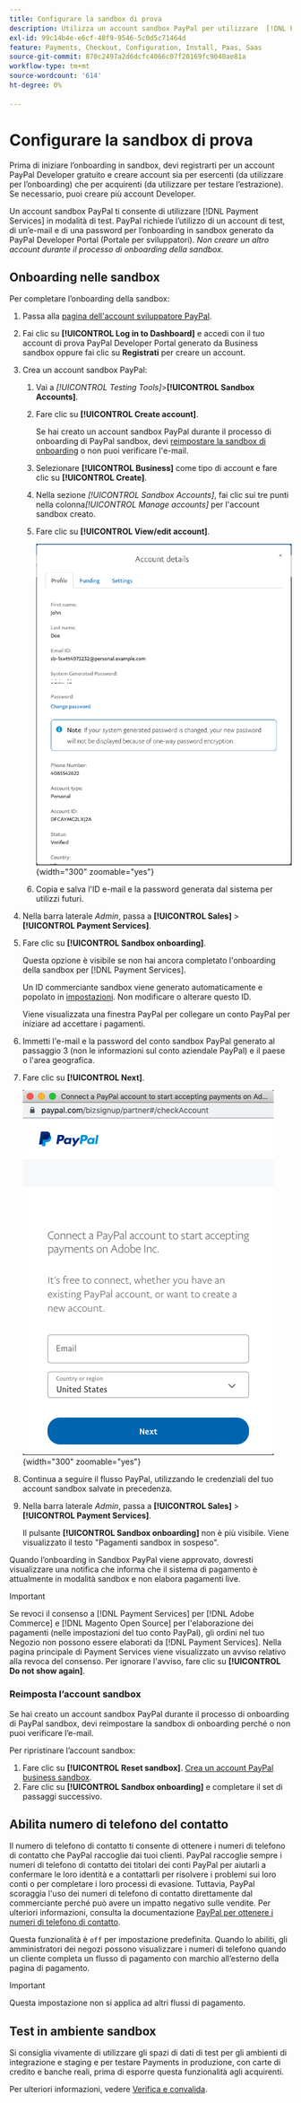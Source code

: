 ```yaml
---
title: Configurare la sandbox di prova
description: Utilizza un account sandbox PayPal per utilizzare  [!DNL Payment Services]  in modalità di test.
exl-id: 99c14b4e-e6cf-48f9-9546-5c0d5c71464d
feature: Payments, Checkout, Configuration, Install, Paas, Saas
source-git-commit: 870c2497a2d6dcfc4066c07f20169fc9040ae81a
workflow-type: tm+mt
source-wordcount: '614'
ht-degree: 0%

---
```


# Configurare la sandbox di prova

Prima di iniziare l’onboarding in sandbox, devi registrarti per un account PayPal Developer gratuito e creare account sia per esercenti (da utilizzare per l’onboarding) che per acquirenti (da utilizzare per testare l’estrazione). Se necessario, puoi creare più account Developer.

Un account sandbox PayPal ti consente di utilizzare [!DNL Payment Services] in modalità di test. PayPal richiede l’utilizzo di un account di test, di un’e-mail e di una password per l’onboarding in sandbox generato da PayPal Developer Portal (Portale per sviluppatori). *Non creare un altro account durante il processo di onboarding della sandbox.*

## Onboarding nelle sandbox

Per completare l’onboarding della sandbox:

1. Passa alla [pagina dell&#39;account sviluppatore PayPal](https://developer.paypal.com/developer/accounts/).
1. Fai clic su **[!UICONTROL Log in to Dashboard]** e accedi con il tuo account di prova PayPal Developer Portal generato da Business sandbox oppure fai clic su **Registrati** per creare un account.
1. Crea un account sandbox PayPal:
   1. Vai a _[!UICONTROL Testing Tools]_>**[!UICONTROL Sandbox Accounts]**.
   1. Fare clic su **[!UICONTROL Create account]**.

      Se hai creato un account sandbox PayPal durante il processo di onboarding di PayPal sandbox, devi [reimpostare la sandbox di onboarding](#reset-your-sandbox-account) o non puoi verificare l&#39;e-mail.

   1. Selezionare **[!UICONTROL Business]** come tipo di account e fare clic su **[!UICONTROL Create]**.
   1. Nella sezione _[!UICONTROL Sandbox Accounts]_, fai clic sui tre punti nella colonna&#x200B;_[!UICONTROL Manage accounts]_ per l&#39;account sandbox creato.
   1. Fare clic su **[!UICONTROL View/edit account]**.

      ![PayPal - Visualizza/Modifica account sandbox](assets/onboarding-viewedit-sandbox.png){width="300" zoomable="yes"}

   1. Copia e salva l&#39;ID e-mail e la password generata dal sistema per utilizzi futuri.

1. Nella barra laterale _Admin_, passa a **[!UICONTROL Sales]** > **[!UICONTROL Payment Services]**.
1. Fare clic su **[!UICONTROL Sandbox onboarding]**.

   Questa opzione è visibile se non hai ancora completato l&#39;onboarding della sandbox per [!DNL Payment Services].

   Un ID commerciante sandbox viene generato automaticamente e popolato in [impostazioni](configure-admin.md). Non modificare o alterare questo ID.

   Viene visualizzata una finestra PayPal per collegare un conto PayPal per iniziare ad accettare i pagamenti.

1. Immetti l&#39;e-mail e la password del conto sandbox PayPal generato al passaggio 3 (non le informazioni sul conto aziendale PayPal) e il paese o l&#39;area geografica.
1. Fare clic su **[!UICONTROL Next]**.

   ![PayPal - Connetti conto PayPal per pagamenti](assets/paypal-connectacct.png){width="300" zoomable="yes"}

1. Continua a seguire il flusso PayPal, utilizzando le credenziali del tuo account sandbox salvate in precedenza.
1. Nella barra laterale _Admin_, passa a **[!UICONTROL Sales]** > **[!UICONTROL Payment Services]**.

   Il pulsante **[!UICONTROL Sandbox onboarding]** non è più visibile. Viene visualizzato il testo &quot;Pagamenti sandbox in sospeso&quot;.

Quando l’onboarding in Sandbox PayPal viene approvato, dovresti visualizzare una notifica che informa che il sistema di pagamento è attualmente in modalità sandbox e non elabora pagamenti live.

>[!IMPORTANT]
>
>Se revoci il consenso a [!DNL Payment Services] per [!DNL Adobe Commerce] e [!DNL Magento Open Source] per l&#39;elaborazione dei pagamenti (nelle impostazioni del tuo conto PayPal), gli ordini nel tuo Negozio non possono essere elaborati da [!DNL Payment Services]. Nella pagina principale di Payment Services viene visualizzato un avviso relativo alla revoca del consenso. Per ignorare l&#39;avviso, fare clic su **[!UICONTROL Do not show again]**.

### Reimposta l’account sandbox

Se hai creato un account sandbox PayPal durante il processo di onboarding di PayPal sandbox, devi reimpostare la sandbox di onboarding perché o non puoi verificare l’e-mail.

Per ripristinare l’account sandbox:

1. Fare clic su **[!UICONTROL Reset sandbox]**. [Crea un account PayPal business sandbox](https://developer.paypal.com/docs/api-basics/sandbox/accounts/#create-a-business-sandbox-account).
1. Fare clic su **[!UICONTROL Sandbox onboarding]** e completare il set di passaggi successivo.

## Abilita numero di telefono del contatto

Il numero di telefono di contatto ti consente di ottenere i numeri di telefono di contatto che PayPal raccoglie dai tuoi clienti. PayPal raccoglie sempre i numeri di telefono di contatto dei titolari dei conti PayPal per aiutarli a confermare le loro identità e a contattarli per risolvere i problemi sui loro conti o per completare i loro processi di evasione. Tuttavia, PayPal scoraggia l&#39;uso dei numeri di telefono di contatto direttamente dal commerciante perché può avere un impatto negativo sulle vendite. Per ulteriori informazioni, consulta la documentazione [PayPal per ottenere i numeri di telefono di contatto](https://www.sandbox.paypal.com/businessmanage/preferences/website).

Questa funzionalità è `off` per impostazione predefinita. Quando lo abiliti, gli amministratori dei negozi possono visualizzare i numeri di telefono quando un cliente completa un flusso di pagamento con marchio all’esterno della pagina di pagamento.

>[!IMPORTANT]
>
>Questa impostazione non si applica ad altri flussi di pagamento.

## Test in ambiente sandbox

Si consiglia vivamente di utilizzare gli spazi di dati di test per gli ambienti di integrazione e staging e per testare Payments in produzione, con carte di credito e banche reali, prima di esporre questa funzionalità agli acquirenti.

Per ulteriori informazioni, vedere [Verifica e convalida](test-validate.md).
